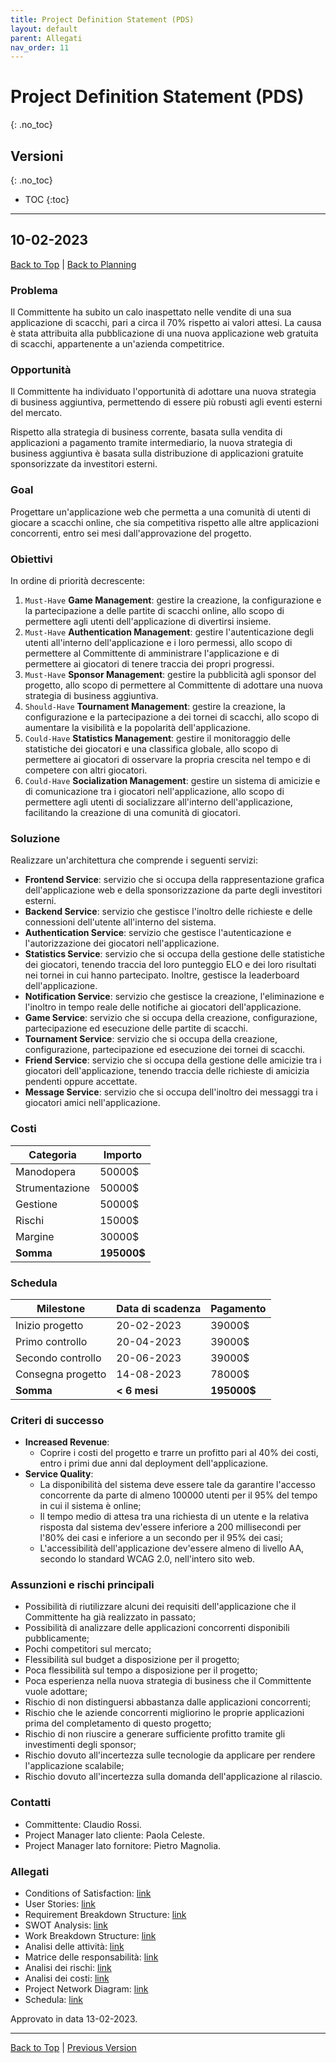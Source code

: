 ```yaml
---
title: Project Definition Statement (PDS)
layout: default
parent: Allegati
nav_order: 11
---
```


# Project Definition Statement (PDS)
{: .no_toc}

## Versioni
{: .no_toc}

- TOC
{:toc}

---

## 10-02-2023
[Back to Top](#top) |
[Back to Planning](/pm/2-planning#project-definition-statement-pds)

### Problema

Il Committente ha subito un calo inaspettato nelle vendite di una sua applicazione di scacchi, pari a
circa il 70% rispetto ai valori attesi. La causa è stata attribuita alla pubblicazione di una nuova applicazione web
gratuita di scacchi, appartenente a un'azienda competitrice.

### Opportunità

Il Committente ha individuato l'opportunità di adottare una nuova strategia di business aggiuntiva,
permettendo di essere più robusti agli eventi esterni del mercato.

Rispetto alla strategia di business corrente, basata sulla vendita di applicazioni a pagamento tramite intermediario,
la nuova strategia di business aggiuntiva è basata sulla distribuzione di applicazioni gratuite sponsorizzate da
investitori esterni.

### Goal

Progettare un'applicazione web che permetta a una comunità di utenti di giocare a scacchi online, che sia
competitiva rispetto alle altre applicazioni concorrenti, entro sei mesi dall'approvazione del progetto.

### Obiettivi

In ordine di priorità decrescente:
1. `Must-Have` **Game Management**: gestire la creazione, la configurazione e la partecipazione a delle partite di 
   scacchi online, allo scopo di permettere agli utenti dell'applicazione di divertirsi insieme.
2. `Must-Have` **Authentication Management**: gestire l'autenticazione degli utenti all'interno dell'applicazione e i 
   loro permessi, allo scopo di permettere al Committente di amministrare l'applicazione e di permettere ai giocatori di
   tenere traccia dei propri progressi.
3. `Must-Have` **Sponsor Management**: gestire la pubblicità agli sponsor del progetto, allo scopo di permettere al
   Committente di adottare una nuova strategia di business aggiuntiva.
4. `Should-Have` **Tournament Management**: gestire la creazione, la configurazione e la partecipazione a dei tornei di
   scacchi, allo scopo di aumentare la visibilità e la popolarità dell'applicazione.
5. `Could-Have` **Statistics Management**: gestire il monitoraggio delle statistiche dei giocatori e una classifica
   globale, allo scopo di permettere ai giocatori di osservare la propria crescita nel tempo e di competere con altri
   giocatori.
6. `Could-Have` **Socialization Management**: gestire un sistema di amicizie e di comunicazione tra i giocatori
   nell'applicazione, allo scopo di permettere agli utenti di socializzare all'interno dell'applicazione, facilitando la
   creazione di una comunità di giocatori.

### Soluzione

Realizzare un'architettura che comprende i seguenti servizi:
- **Frontend Service**: servizio che si occupa della rappresentazione grafica dell'applicazione web e della
  sponsorizzazione da parte degli investitori esterni.
- **Backend Service**: servizio che gestisce l'inoltro delle richieste e delle connessioni dell'utente all'interno del
  sistema.
- **Authentication Service**: servizio che gestisce l'autenticazione e l'autorizzazione dei giocatori nell'applicazione.
- **Statistics Service**: servizio che si occupa della gestione delle statistiche dei giocatori, tenendo traccia del
  loro punteggio ELO e dei loro risultati nei tornei in cui hanno partecipato. Inoltre, gestisce la leaderboard
  dell'applicazione.
- **Notification Service**: servizio che gestisce la creazione, l'eliminazione e l'inoltro in tempo reale delle
  notifiche ai giocatori dell'applicazione.
- **Game Service**: servizio che si occupa della creazione, configurazione, partecipazione ed esecuzione delle partite
  di scacchi.
- **Tournament Service**: servizio che si occupa della creazione, configurazione, partecipazione ed esecuzione dei
  tornei di scacchi.
- **Friend Service**: servizio che si occupa della gestione delle amicizie tra i giocatori dell'applicazione, tenendo
  traccia delle richieste di amicizia pendenti oppure accettate.
- **Message Service**: servizio che si occupa dell'inoltro dei messaggi tra i giocatori amici nell'applicazione.

### Costi

| Categoria      | Importo     |
|----------------|-------------|
| Manodopera     | 50000$      |
| Strumentazione | 50000$      |
| Gestione       | 50000$      |
| Rischi         | 15000$      |
| Margine        | 30000$      |
| **Somma**      | **195000$** |

### Schedula

| Milestone         | Data di scadenza | Pagamento   |
|-------------------|------------------|-------------|
| Inizio progetto   | 20-02-2023       | 39000$      |
| Primo controllo   | 20-04-2023       | 39000$      |
| Secondo controllo | 20-06-2023       | 39000$      |
| Consegna progetto | 14-08-2023       | 78000$      |
| **Somma**         | **< 6 mesi**     | **195000$** |

### Criteri di successo

- **Increased Revenue**:
    - Coprire i costi del progetto e trarre un profitto pari al 40% dei costi, entro i primi due anni dal deployment
      dell'applicazione.
- **Service Quality**:
    - La disponibilità del sistema deve essere tale da garantire l'accesso concorrente da parte di almeno 100000 utenti
      per il 95% del tempo in cui il sistema è online;
    - Il tempo medio di attesa tra una richiesta di un utente e la relativa risposta dal sistema dev'essere inferiore a
      200 millisecondi per l'80% dei casi e inferiore a un secondo per il 95% dei casi;
    - L'accessibilità dell'applicazione dev'essere almeno di livello AA, secondo lo standard WCAG 2.0, nell'intero sito
      web.

### Assunzioni e rischi principali

- Possibilità di riutilizzare alcuni dei requisiti dell'applicazione che il Committente ha già realizzato in passato;
- Possibilità di analizzare delle applicazioni concorrenti disponibili pubblicamente;
- Pochi competitori sul mercato;
- Flessibilità sul budget a disposizione per il progetto;
- Poca flessibilità sul tempo a disposizione per il progetto;
- Poca esperienza nella nuova strategia di business che il Committente vuole adottare;
- Rischio di non distinguersi abbastanza dalle applicazioni concorrenti;
- Rischio che le aziende concorrenti migliorino le proprie applicazioni prima del completamento di questo progetto;
- Rischio di non riuscire a generare sufficiente profitto tramite gli investimenti degli sponsor;
- Rischio dovuto all'incertezza sulle tecnologie da applicare per rendere l'applicazione scalabile;
- Rischio dovuto all'incertezza sulla domanda dell'applicazione al rilascio.

### Contatti

- Committente: Claudio Rossi.
- Project Manager lato cliente: Paola Celeste.
- Project Manager lato fornitore: Pietro Magnolia.

### Allegati

- Conditions of Satisfaction: [link](/pm/attachments/content/cos)
- User Stories: [link](/pm/attachments/content/user-stories)
- Requirement Breakdown Structure: [link](/pm/attachments/content/rbs)
- SWOT Analysis: [link](/pm/attachments/content/swot-analysis)
- Work Breakdown Structure: [link](/pm/attachments/content/wbs)
- Analisi delle attività: [link](/pm/attachments/content/task-analysis)
- Matrice delle responsabilità: [link](/pm/attachments/content/responsibility-matrix)
- Analisi dei rischi: [link](/pm/attachments/content/risk-analysis)
- Analisi dei costi: [link](/pm/attachments/content/cost-analysis)
- Project Network Diagram: [link](https://miro.com/app/board/uXjVM9abzds=/?share_link_id=313338560385)
- Schedula: [link](https://app.asana.com/0/1204894076877574/1204894076877574)

Approvato in data 13-02-2023.

---

[Back to Top](#top) |
[Previous Version](#10-02-2023)